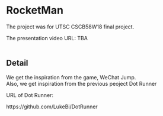 <h1>RocketMan</h1>

<p>The project was for UTSC CSCB58W18 final project.</p>
The presentation video URL:
TBA
<br>
<br>
<h2>Detail</h2>
We get the inspiration from the game, WeChat Jump.<br>
Also, we get inspiration from the previous peoject Dot Runner<br>
<p>URL of Dot Runner:<br></p>
https://github.com/LukeBi/DotRunner<br>
